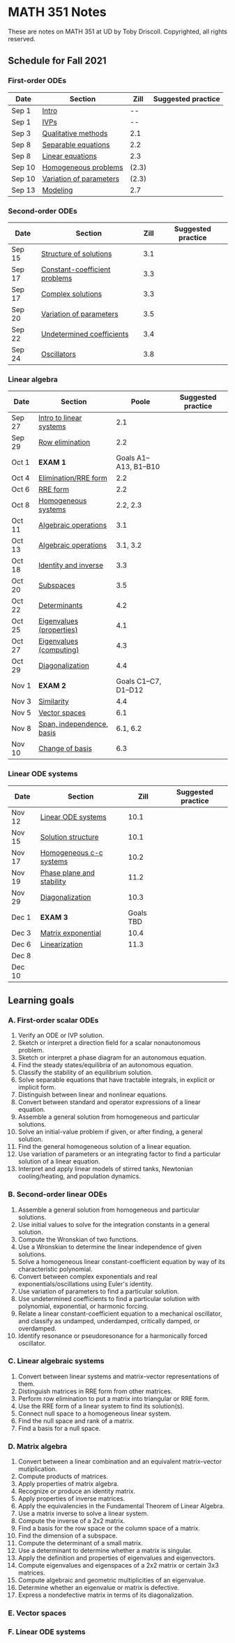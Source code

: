 # MATH 351 Notes

These are notes on MATH 351 at UD by Toby Driscoll. Copyrighted, all rights reserved.

## Schedule for Fall 2021

### First-order ODEs

| Date   | Section                                                     | Zill  | Suggested practice |
| ------ | ----------------------------------------------------------- | ----- | ------------------ |
| Sep 1  | [Intro](first_order/preview)                                | --    |                    |
| Sep 1  | [IVPs](first_order/ivp)                                     | --    |                    |
| Sep 3  | [Qualitative methods](first_order/qualitative)              | 2.1   |                    |
| Sep 8  | [Separable equations](first_order/separable)                | 2.2   |                    |
| Sep 8  | [Linear equations](first_order/linear)                      | 2.3   |                    |
| Sep 10 | [Homogeneous problems](first_order/homogeneous)             | (2.3) |                    |
| Sep 10 | [Variation of parameters](first_order/variation_parameters) | (2.3) |                    |
| Sep 13 | [Modeling](first_order/modeling)                            | 2.7   |                    |

### Second-order ODEs

| Date   | Section                                                       | Zill | Suggested practice |
| ------ | ------------------------------------------------------------- | ---- | ------------------ |
| Sep 15 | [Structure of solutions](second_linear/structure)             | 3.1  |                    |
| Sep 17 | [Constant-coefficient problems](second_linear/const_coeff)    | 3.3  |                    |
| Sep 17 | [Complex solutions](second_linear/complex)                    | 3.3  |                    |
| Sep 20 | [Variation of parameters](second_linear/variation_parameters) | 3.5  |                    |
| Sep 22 | [Undetermined coefficients](second_linear/undetermined)       | 3.4  |                    |
| Sep 24 | [Oscillators](second_linear/oscillators)                      | 3.8  |                    |

### Linear algebra

| Date   | Section                                          | Poole                | Suggested practice |
| ------ | ------------------------------------------------ | -------------------- | ------------------ |
| Sep 27 | [Intro to linear systems](linear_system/problem) | 2.1                  |                    |
| Sep 29 | [Row elimination](linear_system/row_elimination) | 2.2                  |                    |
| Oct 1  | **EXAM 1**                                       | Goals A1–A13, B1–B10 |                    |
| Oct 4  | [Elimination/RRE form](linear_system/RREF)       | 2.2                  |                    |
| Oct 6  | [RRE form](linear_system/RREF)                   | 2.2                  |                    |
| Oct 8  | [Homogeneous systems](linear_system/nullspace)   | 2.2, 2.3             |                    |
| Oct 11 | [Algebraic operations](matrix/operations)        | 3.1                  |                    |
| Oct 13 | [Algebraic operations](matrix/operations)        | 3.1, 3.2             |                    |
| Oct 18 | [Identity and inverse](matrix/inverse)           | 3.3                  |                    |
| Oct 20 | [Subspaces](matrix/subspaces)                    | 3.5                  |                    |
| Oct 22 | [Determinants](matrix/determinants)              | 4.2                  |                    |
| Oct 25 | [Eigenvalues (properties)](matrix/eigenvalues)   | 4.1                  |                    |
| Oct 27 | [Eigenvalues (computing)](matrix/computing)      | 4.3                  |                    |
| Oct 29 | [Diagonalization](matrix/diagonalization)        | 4.4                  |                    |
| Nov 1  | **EXAM 2**                                       | Goals C1–C7, D1–D12  |                    |
| Nov 3  | [Similarity](matrix/similarity)                  | 4.4                  |                    |
| Nov 5  | [Vector spaces](space/spaces)                    | 6.1                  |                    |
| Nov 8  | [Span, independence, basis](space/basis)         | 6.1, 6.2             |                    |
| Nov 10 | [Change of basis](space/change)                  | 6.3                  |                    |
### Linear ODE systems

| Date   | Section                                             | Zill      | Suggested practice |
| ------ | --------------------------------------------------- | --------- | ------------------ |
| Nov 12 | [Linear ODE systems](ode_system/intro)              | 10.1      |                    |
| Nov 15 | [Solution structure](ode_system/structure)          | 10.1      |                    |
| Nov 17 | [Homogeneous c-c systems](ode_system/const_coeff)   | 10.2      |                    |
| Nov 19 | [Phase plane and stability](ode_system/phase_plane) | 11.2      |                    |
| Nov 29 | [Diagonalization](ode_system/diagonal)              | 10.3      |                    |
| Dec 1  | **EXAM 3**                                          | Goals TBD |                    |
| Dec 3  | [Matrix exponential](ode_system/exp)                | 10.4      |                    |
| Dec 6  | [Linearization](ode_system/linearization)           | 11.3      |                    |
| Dec 8  |                                                     |           |                    |
| Dec 10 |                                                     |           |                    |

## Learning goals

### A. First-order scalar ODEs
1. Verify an ODE or IVP solution.
2. Sketch or interpret a direction field for a scalar nonautonomous problem.
3. Sketch or interpret a phase diagram for an autonomous equation.
4. Find the steady states/equilibria of an autonomous equation.
5. Classify the stability of an equilibrium solution.
6. Solve separable equations that have tractable integrals, in explicit or implicit form.
7. Distinguish between linear and nonlinear equations.
8. Convert between standard and operator expressions of a linear equation.
9. Assemble a general solution from homogeneous and particular solutions.
10. Solve an initial-value problem if given, or after finding, a general solution.
11. Find the general homogeneous solution of a linear equation.
12. Use variation of parameters or an integrating factor to find a particular solution of a linear equation.
13. Interpret and apply linear models of stirred tanks, Newtonian cooling/heating, and population dynamics.

### B. Second-order linear ODEs
1. Assemble a general solution from homogeneous and particular solutions.
2. Use initial values to solve for the integration constants in a general solution.  
3. Compute the Wronskian of two functions.
4. Use a Wronskian to determine the linear independence of given solutions.
5. Solve a homogeneous linear constant-coefficient equation by way of its characteristic polynomial.
6. Convert between complex exponentials and real exponentials/oscillations using Euler's identity.
7. Use variation of parameters to find a particular solution.
8. Use undetermined coefficients to find a particular solution with polynomial, exponential, or harmonic forcing.
9. Relate a linear constant-coefficient equation to a mechanical oscillator, and classify as undamped, underdamped, critically damped, or overdamped. 
10. Identify resonance or pseudoresonance for a harmonically forced oscillator.

### C. Linear algebraic systems

1. Convert between linear systems and matrix–vector representations of them.
2. Distinguish matrices in RRE form from other matrices.
3. Perform row elimination to put a matrix into triangular or RRE form.
4. Use the RRE form of a linear system to find its solution(s).
5. Connect null space to a homogeneous linear system.
6. Find the null space and rank of a matrix.
7. Find a basis for a null space.

### D. Matrix algebra

1. Convert between a linear combination and an equivalent matrix–vector mutiplication.
2. Compute products of matrices.
3. Apply properties of matrix algebra.
4. Recognize or produce an identity matrix.
5. Apply properties of inverse matrices.
6. Apply the equivalencies in the Fundamental Theorem of Linear Algebra.
7. Use a matrix inverse to solve a linear system. 
8. Compute the inverse of a 2x2 matrix.
9. Find a basis for the row space or the column space of a matrix.
10. Find the dimension of a subspace.
11. Compute the determinant of a small matrix.
12. Use a determinant to determine whether a matrix is singular.
13. Apply the definition and properties of eigenvalues and eigenvectors.
14. Compute eigenvalues and eigenspaces of a 2x2 matrix or certain 3x3 matrices. 
15. Compute algebraic and geometric multiplicities of an eigenvalue.
16. Determine whether an eigenvalue or matrix is defective.
17. Express a nondefective matrix in terms of its diagonalization.

### E. Vector spaces

### F. Linear ODE systems

<!-- 1. Write a linear ODE system in matrix-vector form.
2. Describe the properties of a fundamental matrix.
3. Compute a Wronskian and use it to determine the independence of solutions.
4. Solve a constant-coefficient system by eigenvalues and eigenvectors (nondefective case).
5. Interpret complex exponentials and convert a complex solution form to a real form.
6. Deduce the stability and character of the origin in a homogeneous linear system from its eigenvalues or a phase plane diagram.
7. Compute the exponential of a 2x2 matrix, and use it to solve an IVP.
8. Use variation of parameters to find a particular solution.
 -->
